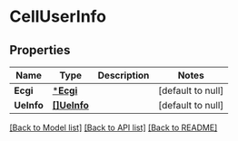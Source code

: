 # CellUserInfo

## Properties
Name | Type | Description | Notes
------------ | ------------- | ------------- | -------------
**Ecgi** | [***Ecgi**](Ecgi.md) |  | [default to null]
**UeInfo** | [**[]UeInfo**](UeInfo.md) |  | [default to null]

[[Back to Model list]](../README.md#documentation-for-models) [[Back to API list]](../README.md#documentation-for-api-endpoints) [[Back to README]](../README.md)


